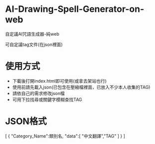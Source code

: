 # AI-Drawing-Spell-Generator-on-web
自定議AI咒語生成器-純web

可自定議tag文件(在json裡面)

# 使用方式
* 下載後打開index.html即可使用(或拿去架站也行)
* 使用前請先載入json(已包含在壓縮檔裡面，已放入不少本人收集的TAG)
* 請依自己的需求修改json檔
* 可用下拉找尋或關鍵字模糊查找TAG

# JSON格式
[
	{
		"Category_Name":類別名,
		"data":[
		"中文翻譯","TAG"
		]
	}
]

